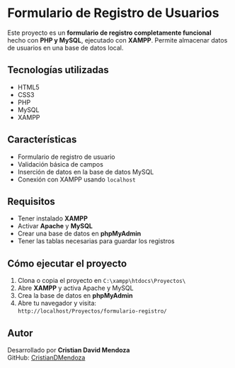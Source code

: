 # Formulario de Registro de Usuarios 

Este proyecto es un **formulario de registro completamente funcional** hecho con **PHP y MySQL**, ejecutado con **XAMPP**. Permite almacenar datos de usuarios en una base de datos local.

##  Tecnologías utilizadas

- HTML5
- CSS3
- PHP
- MySQL
- XAMPP

##  Características

- Formulario de registro de usuario
- Validación básica de campos
- Inserción de datos en la base de datos MySQL
- Conexión con XAMPP usando `localhost`

## Requisitos

- Tener instalado **XAMPP**
- Activar **Apache** y **MySQL**
- Crear una base de datos en **phpMyAdmin**
- Tener las tablas necesarias para guardar los registros

##  Cómo ejecutar el proyecto

1. Clona o copia el proyecto en `C:\xampp\htdocs\Proyectos\`
2. Abre **XAMPP** y activa Apache y MySQL
3. Crea la base de datos en **phpMyAdmin**
4. Abre tu navegador y visita:  
   `http://localhost/Proyectos/formulario-registro/`

## Autor

Desarrollado por **Cristian David Mendoza**  
GitHub: [CristianDMendoza](https://github.com/CristianDMendoza)
